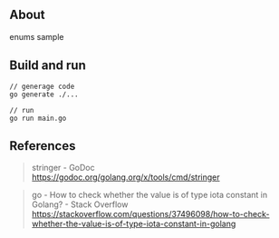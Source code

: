 ## About

enums sample

## Build and run

```
// generage code
go generate ./...

// run
go run main.go
```

## References

> stringer - GoDoc  
> https://godoc.org/golang.org/x/tools/cmd/stringer

> go - How to check whether the value is of type iota constant in Golang? - Stack Overflow  
> https://stackoverflow.com/questions/37496098/how-to-check-whether-the-value-is-of-type-iota-constant-in-golang


